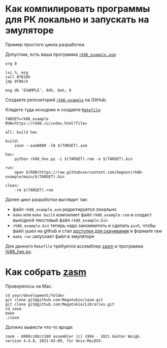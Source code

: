 # Как компилировать программы для РК локально и запускать на эмуляторе

Пример простого цикла разработки.

Допустим, есть ваша программа [`rk86_example.asm`](https://github.com/begoon/rk86-example/blob/main/rk86_example.asm):

    org 0
    
    lxi h, msg
    call 0f818h
    jmp 0f86ch
    
    msg db 'EXAMPLE', 0dh, 0ah, 0

Создаете репозиторий [`rk86-example`](https://github.com/begoon/rk86-example) на GitHub.

Кладете туда исходник и создаете [`Makefile`](https://github.com/begoon/rk86-example/blob/main/Makefile):

    TARGET=rk86_example
    RUN=https://rk86.ru/index.html?file=

    all: build hex

    build:
        zasm --asm8080 -l0 $(TARGET).asm

    hex:
        python rk86_hex.py -i $(TARGET).rom -o $(TARGET).bin

    run:
        open $(RUN)https://raw.githubusercontent.com/begoon/rk86-example/main/$(TARGET).bin

    clean:
        -rm $(TARGET).rom

Далее цикл разработки выглядит так:

  - файл `rk86_example.asm` редактируется локально
  - `make` или `make build` компилиет файл `rk86_example.rom` и создаст 
    выходной текстовый файл `rk86_example.bin`
  - `rk86_example.bin` теперь надо закоммитить и сделать `push`, чтобы файл
    ушел на github и стал [доступен для скачивания](https://raw.githubusercontent.com/begoon/rk86-example/main/rk86_example.bin) в формате raw
  - `make run` запускает файл в эмуляторе

Для данного `Makefile` требуется ассемблер [zasm](https://k1.spdns.de/Develop/Projects/zasm/Documentation/) и программа [rk86_hex.py](https://github.com/begoon/rk86-example/blob/main/rk86_hex.py).

# Как собрать [zasm](https://k1.spdns.de/Develop/Projects/zasm/Documentation/)

Проверялось на Mac.

    cd your/development/folder
    git clone git@github.com:Megatokio/zasm.git
    git clone git@github.com:Megatokio/Libraries.git
    cd zasm
    make
    ./zasm

Должно вывести что-то вроде:

    zasm - 8080/z80/z180 assembler (c) 1994 - 2021 Günter Woigk.
    version 4.4.8, 2021-03-09, for Unix-MacOSX.

